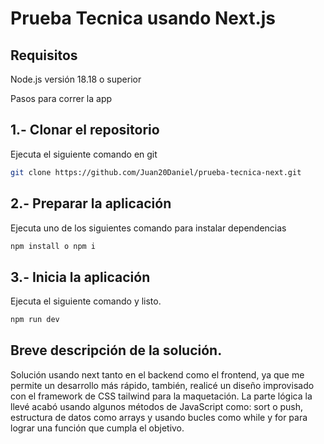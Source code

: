 # Prueba Tecnica usando Next.js

## Requisitos
Node.js versión 18.18 o superior



Pasos para correr la app

## 1.- Clonar el repositorio

Ejecuta el siguiente comando en git
```bash
git clone https://github.com/Juan20Daniel/prueba-tecnica-next.git 
```

## 2.- Preparar la aplicación

Ejecuta uno de los siguientes comando para instalar dependencias
```bash
npm install o npm i
```

## 3.- Inicia la aplicación 

Ejecuta el siguiente comando y listo.
```bash
npm run dev
```

## Breve descripción de la solución.
Solución usando next tanto en el backend como el frontend, ya que me permite un desarrollo más rápido, también, 
realicé un diseño improvisado con el framework de CSS tailwind para la maquetación.
La parte lógica la llevé acabó usando algunos métodos de JavaScript como: sort o push, estructura de datos como arrays y usando bucles como while y for
para lograr una función que cumpla el objetivo. 
